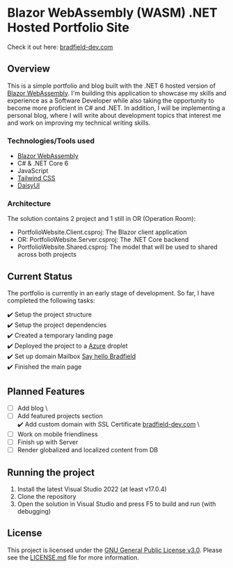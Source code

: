 # Blazor WebAssembly (WASM) .NET Hosted Portfolio Site

Check it out here: [bradfield-dev.com](https://bradfield-dev.com)

## Overview 
This is a simple portfolio and blog built with the .NET 6 hosted version of [Blazor WebAssembly](https://dotnet.microsoft.com/en-us/apps/aspnet/web-apps/blazor). I'm building this application to showcase my skills and experience as a Software Developer while also taking the opportunity to become more proficient in C# and .NET. In addition, I will be implementing a personal blog, where I will write about development topics that interest me and work on improving my technical writing skills.

### Technologies/Tools used
- [Blazor WebAssembly](https://dotnet.microsoft.com/en-us/apps/aspnet/web-apps/blazor)
- C# & .NET Core 6
- JavaScript
- [Tailwind CSS](https://tailwindcss.com/)
- [DaisyUI](https://daisyui.com/)

### Architecture
The solution contains 2 project and 1 still in OR (Operation Room):
- PortfolioWebsite.Client.csproj: The Blazor client application
- OR: PortfolioWebsite.Server.csproj: The .NET Core backend
- PortfolioWebsite.Shared.csproj: The model that will be used to shared across both projects

## Current Status
The portfolio is currently in an early stage of development. So far, I have completed the following tasks:

:heavy_check_mark: Setup the project structure \
:heavy_check_mark: Setup the project dependencies \
:heavy_check_mark: Created a temporary landing page \
:heavy_check_mark: Deployed the project to a [Azure](https://azure.microsoft.com/en-us/) droplet \
:heavy_check_mark: Set up domain Mailbox [Say hello Bradfield](hello@bradfield-dev.com) \
:heavy_check_mark: Finished the main page

## Planned Features
- [ ] Add blog \
- [ ] Add featured projects section \
:heavy_check_mark: Add custom domain with SSL Certificate [bradfield-dev.com](https://bradfield-dev.com) \
- [ ] Work on mobile friendliness
- [ ] Finish up with Server
- [ ] Render globalized and localized content from DB

## Running the project
1. Install the latest Visual Studio 2022 (at least v17.0.4)
2. Clone the repository
3. Open the solution in Visual Studio and press F5 to build and run (with debugging)

## License
This project is licensed under the [GNU General Public License v3.0](https://www.gnu.org/licenses/gpl-3.0.en.html).
Please see the [LICENSE.md](LICENSE.md) file for more information.
